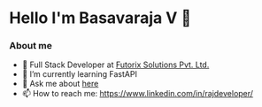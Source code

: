 # Hello I'm Basavaraja V [](https://tenor.com/view/waving-hi-hello-emoji-wave-gif-11366012)  👋

### About me

- 🔭 Full Stack Developer at [Futorix Solutions Pvt. Ltd.](http://futorix.com/)
- 🌱 I’m currently learning FastAPI
- 💬 Ask me about [here](https://github.com/royaldevops/royaldevops/issues)
- 📫 How to reach me: https://www.linkedin.com/in/rajdeveloper/



